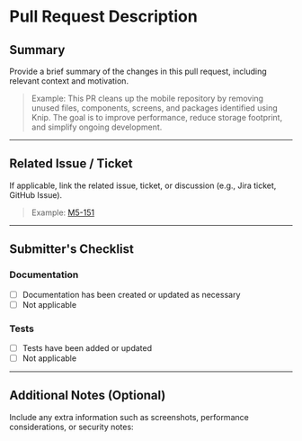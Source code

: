 # Pull Request Description

## Summary

Provide a brief summary of the changes in this pull request, including relevant context and motivation.

> Example: This PR cleans up the mobile repository by removing unused files, components, screens, and packages identified using Knip. The goal is to improve performance, reduce storage footprint, and simplify ongoing development.
---

## Related Issue / Ticket

If applicable, link the related issue, ticket, or discussion (e.g., Jira ticket, GitHub Issue).

> Example: [M5-151](https://projectmercury.atlassian.net/browse/M5-89?atlOrigin=eyJpIjoiZDI2NDIwNWU0YTA2NGU4MDg5N2QzMmMwZTExMjdhZGMiLCJwIjoiaiJ9)

---

## Submitter's Checklist

### Documentation
- [ ] Documentation has been created or updated as necessary  
- [ ] Not applicable

### Tests
- [ ] Tests have been added or updated  
- [ ] Not applicable

---

## Additional Notes (Optional)

Include any extra information such as screenshots, performance considerations, or security notes:
